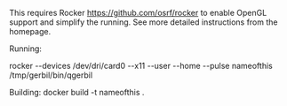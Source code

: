 This requires Rocker https://github.com/osrf/rocker to enable OpenGL support and simplify the running. 
See more detailed instructions from the homepage.

Running:

rocker --devices /dev/dri/card0 --x11 --user --home  --pulse nameofthis /tmp/gerbil/bin/qgerbil 

Building:
docker build -t nameofthis .

